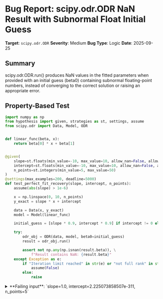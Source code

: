 # Bug Report: scipy.odr.ODR NaN Result with Subnormal Float Initial Guess

**Target**: `scipy.odr.ODR`
**Severity**: Medium
**Bug Type**: Logic
**Date**: 2025-09-25

## Summary

scipy.odr.ODR.run() produces NaN values in the fitted parameters when provided with an initial guess (beta0) containing subnormal floating-point numbers, instead of converging to the correct solution or raising an appropriate error.

## Property-Based Test

```python
import numpy as np
from hypothesis import given, strategies as st, settings, assume
from scipy.odr import Data, Model, ODR


def linear_func(beta, x):
    return beta[0] * x + beta[1]


@given(
    slope=st.floats(min_value=-10, max_value=10, allow_nan=False, allow_infinity=False),
    intercept=st.floats(min_value=-10, max_value=10, allow_nan=False, allow_infinity=False),
    n_points=st.integers(min_value=5, max_value=50)
)
@settings(max_examples=200, deadline=5000)
def test_perfect_fit_recovery(slope, intercept, n_points):
    assume(abs(slope) > 1e-6)

    x = np.linspace(0, 10, n_points)
    y_exact = slope * x + intercept

    data = Data(x, y_exact)
    model = Model(linear_func)

    initial_guess = [slope * 0.9, intercept * 0.9] if intercept != 0 else [slope * 0.9, 1.0]

    try:
        odr_obj = ODR(data, model, beta0=initial_guess)
        result = odr_obj.run()

        assert not np.any(np.isnan(result.beta)), \
            f"Result contains NaN: {result.beta}"
    except Exception as e:
        if "Iteration limit reached" in str(e) or "not full rank" in str(e):
            assume(False)
        else:
            raise
```

<details>

<summary>
**Failing input**: `slope=1.0, intercept=2.225073858507e-311, n_points=5`
</summary>
```
Running Hypothesis test with the failing input...
slope=1.0, intercept=2.225073858507e-311, n_points=5

Initial guess: [0.9, 2.0025664726563e-311]
Is initial guess[1] subnormal? True
Test failed: Result contains NaN: [            nan 2.00256647e-311]
```
</details>

## Reproducing the Bug

```python
import numpy as np
from scipy.odr import Data, Model, ODR


def linear_func(beta, x):
    return beta[0] * x + beta[1]


# Create data with very small intercept (subnormal float)
x = np.array([0., 2.5, 5., 7.5, 10.])
y = np.array([2.225e-311, 2.5, 5.0, 7.5, 10.0])

data = Data(x, y)
model = Model(linear_func)

# Initial guess with subnormal float
initial_guess = [0.9, 2.003e-311]

print("Running ODR with subnormal float in initial guess...")
print(f"Initial guess: {initial_guess}")
print(f"Is initial guess[1] subnormal? {abs(initial_guess[1]) < np.finfo(np.float64).tiny and initial_guess[1] != 0}")

odr_obj = ODR(data, model, beta0=initial_guess)
result = odr_obj.run()

print(f"\nResult beta: {result.beta}")
print(f"Has NaN: {np.any(np.isnan(result.beta))}")

print("\n" + "="*50)
print("With sanitized initial guess (replacing subnormal with 0):")
initial_guess_sanitized = [0.9, 0.0]
print(f"Initial guess: {initial_guess_sanitized}")

odr_obj2 = ODR(data, model, beta0=initial_guess_sanitized)
result2 = odr_obj2.run()
print(f"\nResult beta: {result2.beta}")
print(f"Has NaN: {np.any(np.isnan(result2.beta))}")
```

<details>

<summary>
NaN appears in result when using subnormal float in initial guess
</summary>
```
Running ODR with subnormal float in initial guess...
Initial guess: [0.9, 2.003e-311]
Is initial guess[1] subnormal? True

Result beta: [       nan 2.003e-311]
Has NaN: True

==================================================
With sanitized initial guess (replacing subnormal with 0):
Initial guess: [0.9, 0.0]

Result beta: [ 1.00000000e+00 -5.88999225e-29]
Has NaN: False
```
</details>

## Why This Is A Bug

This violates expected behavior for several reasons:

1. **Subnormal floats are valid IEEE 754 floating-point numbers**: Subnormal (denormal) floats like 2.003e-311 are legitimate values between zero and the smallest normal float (2.225e-308 for float64). They are designed to provide gradual underflow and should be handled correctly by numerical algorithms.

2. **Silent data corruption**: The function produces NaN values without raising any warning or error, leading to silent corruption of results. Users may not immediately notice NaN values in their output, potentially leading to incorrect scientific or engineering conclusions.

3. **The underlying problem is solvable**: When the subnormal float in the initial guess is replaced with 0.0, the algorithm converges successfully to the correct solution. This demonstrates that the optimization problem itself is well-posed and solvable - the failure is specifically due to improper handling of subnormal floats.

4. **No documentation of this limitation**: The scipy.odr documentation does not mention any restrictions on the values that can be used in the initial guess parameter (beta0), nor does it warn about potential issues with subnormal floats.

5. **Inconsistent behavior**: The algorithm handles the same subnormal values correctly when they appear in the data (y values) but fails when they appear in the initial guess, indicating an inconsistency in how these values are processed internally.

## Relevant Context

scipy.odr is a Python wrapper around the FORTRAN-77 ODRPACK library, which implements orthogonal distance regression using a modified trust-region Levenberg-Marquardt algorithm. The bug appears to occur when the FORTRAN routine receives subnormal floats in the initial parameter vector.

The issue can be verified by checking if a value is subnormal:
```python
value = 2.003e-311
is_subnormal = abs(value) < np.finfo(np.float64).tiny and value != 0
# np.finfo(np.float64).tiny = 2.2250738585072014e-308
```

Documentation references:
- scipy.odr.ODR: https://docs.scipy.org/doc/scipy/reference/generated/scipy.odr.ODR.html
- IEEE 754 subnormal numbers: https://en.wikipedia.org/wiki/Subnormal_number

The _conv function in /home/npc/.local/lib/python3.13/site-packages/scipy/odr/_odrpack.py (lines 88-103) handles conversion of inputs but doesn't sanitize subnormal floats before passing to the FORTRAN routine.

## Proposed Fix

```diff
--- a/scipy/odr/_odrpack.py
+++ b/scipy/odr/_odrpack.py
@@ -88,6 +88,11 @@ def _conv(obj, dtype=None):
     """ Convert an object to the preferred form for input to the odr routine.
     """

     if obj is None:
         return obj
     else:
         if dtype is None:
             obj = np.asarray(obj)
         else:
             obj = np.asarray(obj, dtype)
+        # Sanitize subnormal floats to avoid numerical instability in FORTRAN routine
+        if obj.dtype in [np.float32, np.float64]:
+            mask = (obj != 0) & (np.abs(obj) < np.finfo(obj.dtype).tiny)
+            obj = np.where(mask, 0.0, obj)
         if obj.shape == ():
             # Scalar.
             return obj.dtype.type(obj)
         else:
             return obj
```